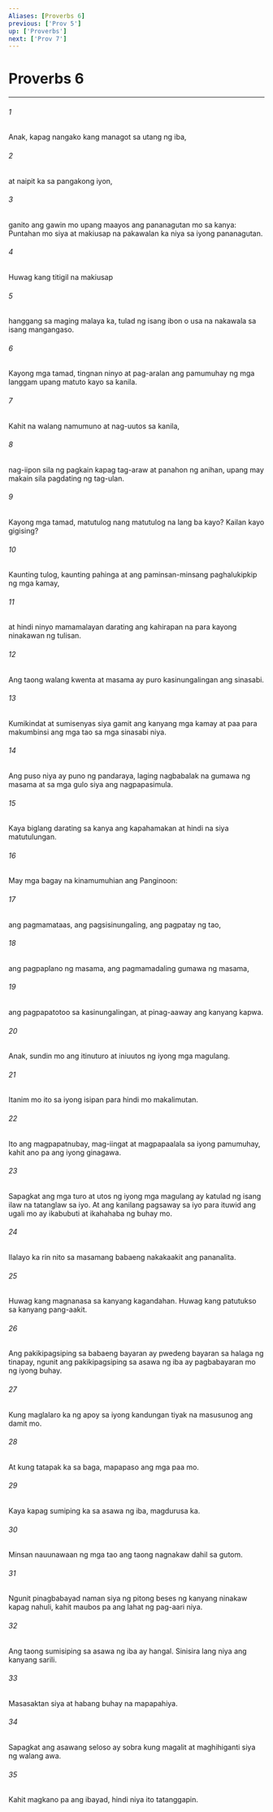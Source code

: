 ```yaml
---
Aliases: [Proverbs 6]
previous: ['Prov 5']
up: ['Proverbs']
next: ['Prov 7']
---
```

# Proverbs 6

***

###### 1
Anak, kapag nangako kang managot sa utang ng iba, 

###### 2
at naipit ka sa pangakong iyon, 

###### 3
ganito ang gawin mo upang maayos ang pananagutan mo sa kanya: Puntahan mo siya at makiusap na pakawalan ka niya sa iyong pananagutan. 

###### 4
Huwag kang titigil na makiusap 

###### 5
hanggang sa maging malaya ka, tulad ng isang ibon o usa na nakawala sa isang mangangaso. 

###### 6
Kayong mga tamad, tingnan ninyo at pag-aralan ang pamumuhay ng mga langgam upang matuto kayo sa kanila. 

###### 7
Kahit na walang namumuno at nag-uutos sa kanila, 

###### 8
nag-iipon sila ng pagkain kapag tag-araw at panahon ng anihan, upang may makain sila pagdating ng tag-ulan. 

###### 9
Kayong mga tamad, matutulog nang matutulog na lang ba kayo? Kailan kayo gigising? 

###### 10
Kaunting tulog, kaunting pahinga at ang paminsan-minsang paghalukipkip ng mga kamay, 

###### 11
at hindi ninyo mamamalayan darating ang kahirapan na para kayong ninakawan ng tulisan. 

###### 12
Ang taong walang kwenta at masama ay puro kasinungalingan ang sinasabi. 

###### 13
Kumikindat at sumisenyas siya gamit ang kanyang mga kamay at paa para makumbinsi ang mga tao sa mga sinasabi niya. 

###### 14
Ang puso niya ay puno ng pandaraya, laging nagbabalak na gumawa ng masama at sa mga gulo siya ang nagpapasimula. 

###### 15
Kaya biglang darating sa kanya ang kapahamakan at hindi na siya matutulungan. 

###### 16
May mga bagay na kinamumuhian ang Panginoon: 

###### 17
ang pagmamataas, ang pagsisinungaling, ang pagpatay ng tao, 

###### 18
ang pagpaplano ng masama, ang pagmamadaling gumawa ng masama, 

###### 19
ang pagpapatotoo sa kasinungalingan, at pinag-aaway ang kanyang kapwa. 

###### 20
Anak, sundin mo ang itinuturo at iniuutos ng iyong mga magulang. 

###### 21
Itanim mo ito sa iyong isipan para hindi mo makalimutan. 

###### 22
Ito ang magpapatnubay, mag-iingat at magpapaalala sa iyong pamumuhay, kahit ano pa ang iyong ginagawa. 

###### 23
Sapagkat ang mga turo at utos ng iyong mga magulang ay katulad ng isang ilaw na tatanglaw sa iyo. At ang kanilang pagsaway sa iyo para ituwid ang ugali mo ay ikabubuti at ikahahaba ng buhay mo. 

###### 24
Ilalayo ka rin nito sa masamang babaeng nakakaakit ang pananalita. 

###### 25
Huwag kang magnanasa sa kanyang kagandahan. Huwag kang patutukso sa kanyang pang-aakit. 

###### 26
Ang pakikipagsiping sa babaeng bayaran ay pwedeng bayaran sa halaga ng tinapay, ngunit ang pakikipagsiping sa asawa ng iba ay pagbabayaran mo ng iyong buhay. 

###### 27
Kung maglalaro ka ng apoy sa iyong kandungan tiyak na masusunog ang damit mo. 

###### 28
At kung tatapak ka sa baga, mapapaso ang mga paa mo. 

###### 29
Kaya kapag sumiping ka sa asawa ng iba, magdurusa ka. 

###### 30
Minsan nauunawaan ng mga tao ang taong nagnakaw dahil sa gutom. 

###### 31
Ngunit pinagbabayad naman siya ng pitong beses ng kanyang ninakaw kapag nahuli, kahit maubos pa ang lahat ng pag-aari niya. 

###### 32
Ang taong sumisiping sa asawa ng iba ay hangal. Sinisira lang niya ang kanyang sarili. 

###### 33
Masasaktan siya at habang buhay na mapapahiya. 

###### 34
Sapagkat ang asawang seloso ay sobra kung magalit at maghihiganti siya ng walang awa. 

###### 35
Kahit magkano pa ang ibayad, hindi niya ito tatanggapin.
